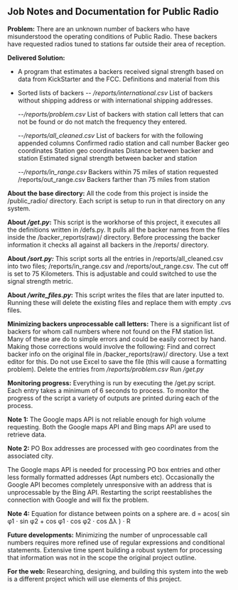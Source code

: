 Job Notes and Documentation for Public Radio
--------------------------------------------

**Problem:** There are an unknown number of backers who have misunderstood the operating conditions of Public Radio. These backers have requested radios tuned to stations far outside their area of reception.

**Delivered Solution:** 

 - A program that estimates a backers received signal strength based on
   data from KickStarter and the FCC. Definitions and material from this

 - Sorted lists of backers
-- */reports/international.csv* List of backers without shipping address or with international shipping addresses.

   --*/reports/problem.csv* List of backers with station call letters that can not be found or do not match the frequency they entered.   
   
   --*/reports/all_cleaned.csv* List of backers for with the following appended columns Confirmed radio station and call number Backer geo
   coordinates Station geo coordinates Distance between backer and
   station Estimated signal strength between backer and station  
   
   --*/reports/in_range.csv* Backers within 75 miles of station requested  /reports/out_range.csv Backers farther than 75 miles from station

**About the base directory:**
	All the code from this project is inside the /public_radio/ directory. Each script is setup to run in that directory on any system. 

**About */get.py*:**
	This script is the workhorse of this project, it executes all the definitions written in /defs.py. It pulls all the backer names from the files inside the /backer_reports(raw)/ directory. Before processing the backer information it checks all against all backers in the /reports/ directory. 

**About */sort.py:***
This script sorts all the entries in /reports/all_cleaned.csv into two files; /reports/in_range.csv and /reports/out_range.csv. The cut off is set to 75 Kilometers. This is adjustable and could switched to use the signal strength metric. 

**About */write_files.py*:**
This script writes the files that are later inputted to. Running these will delete the existing files and replace them with empty .cvs files. 

**Minimizing backers unprocessable call letters:**
There is a significant list of backers for whom call numbers where not found on the FM station list. Many of these are do to simple errors and could be easily correct by hand. Making those corrections would involve the following:
Find and correct backer info on the original file in /backer_reports(raw)/ directory.
Use a text editor for this. Do not use Excel to save the file (this will cause a formatting problem).
Delete the entries from */reports/problem.csv*
Run  */get.py*  


**Monitoring progress:**
	Everything is run by executing the /get.py script. Each entry takes a minimum of  6 seconds to process. To monitor the progress of the script a variety of outputs are printed during each of the process. 

**Note 1:**
	The Google maps API is not reliable enough for high volume requesting. Both the Google maps API and Bing maps API are used to retrieve data. 

**Note 2:**
	PO Box addresses are processed with geo coordinates from the associated city. 

The Google maps API is needed for processing PO box entries and other less formally formatted addresses (Apt numbers etc). Occasionally the Google API becomes completely unresponsive with an address that is unprocessable by the Bing API. Restarting the script reestablishes the connection with Google and will fix the problem.

**Note 4:**
	Equation for distance between points on a sphere are. 
d = acos( sin φ1 ⋅ sin φ2 + cos φ1 ⋅ cos φ2 ⋅ cos Δλ ) ⋅ R

**Future developments:**
	Minimizing the number of unprocessable call numbers requires more refined use of regular expressions and conditional statements. Extensive time spent building a robust system for processing that information was not in the scope the original project outline. 
 
**For the web:**
	Researching, designing, and building this system into the web is a different project which will use elements of this project. 

